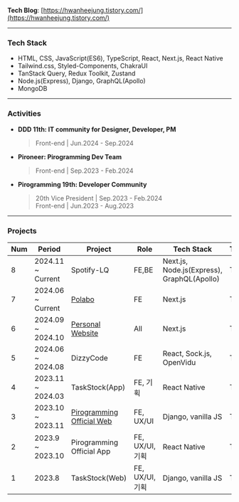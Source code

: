**Tech Blog**: [https://hwanheejung.tistory.com/](https://hwanheejung.tistory.com/)   
<!--**Personal Website**: [https://hwanheejung.github.io/aboutme/](https://hwanheejung.github.io/aboutme/)-->

<hr />

### Tech Stack 
- HTML, CSS, JavaScript(ES6), TypeScript, React, Next.js, React Native   
- Tailwind.css, Styled-Components, ChakraUI   
- TanStack Query, Redux Toolkit, Zustand
- Node.js(Express), Django, GraphQL(Apollo)   
- MongoDB   

<hr />

### Activities
<!--- **우아한테크코스 7th**
  > Front-end | Feb.2025 -

-->  
- **DDD 11th: IT community for Designer, Developer, PM**
  > Front-end | Jun.2024 - Sep.2024
  
- **Pironeer: Pirogramming Dev Team**
  > Front-end | Sep.2023 - Feb.2024

- **Pirogramming 19th: Developer Community**
  > 20th Vice President | Sep.2023 - Feb.2024  
  > Front-end | Jun.2023 - Aug.2023
	
<hr />

### Projects
| Num | Period | Project | Role | Tech Stack | Team/Toy | Repository | 
| --- | --- | --- | --- | --- | --- | --- |
| 8 | 2024.11 ~ Current | Spotify-LQ | FE,BE | Next.js, Node.js(Express), GraphQL(Apollo) | Toy | [FE](https://github.com/hwanheejung/Spotify-LT-Client)    / [BE](https://github.com/hwanheejung/Spotify-LT-Server)|
| 7 | 2024.06 ~ Current | [Polabo](https://polabo.site/) | FE | Next.js | Team(6) | [FE Repo](https://github.com/DDD-Community/DDD-11-Sonny-Polabo-FE) |
| 6 | 2024.09 ~ 2024.10 | [Personal Website](https://hwanheejung.github.io/aboutme/) | All | Next.js | Toy | [Repo](https://github.com/hwanheejung/aboutme/tree/develop/apps/aboutme) |
| 5 | 2024.06 ~ 2024.08 | DizzyCode| FE | React, Sock.js, OpenVidu | Team(4) | [FE Repo](https://github.com/DizzyCode2024/client) |
| 4 | 2023.11 ~ 2024.03 | TaskStock(App) | FE, 기획 | React Native | Team(5) | [FE Repo](https://github.com/TaskStock/client) |
| 3 | 2023.10 ~ 2023.11 | [Pirogramming Official Web](https://pirogramming.com/) | FE, UX/UI | Django, vanilla JS | Team(2) | private |
| 2 | 2023.9 ~ 2023.10 | Pirogramming Official App | FE, UX/UI, 기획 | React Native | Team(6) | [FE Repo](https://github.com/Pironeer-APP/client) |
| 1 | 2023.8 | TaskStock(Web) | FE, UX/UI, 기획 | Django, vanilla JS | Team(4) | [Repo](https://github.com/TaskStock/TaskStock) |
